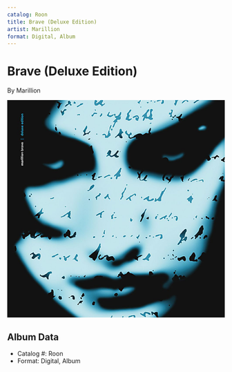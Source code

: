 ```yaml
---
catalog: Roon
title: Brave (Deluxe Edition)
artist: Marillion
format: Digital, Album
---
```


# Brave (Deluxe Edition)

By Marillion

![](../../assets/albumcovers/Marillion-Brave_Deluxe_Edition.png)

## Album Data

- Catalog #: Roon
- Format: Digital, Album

